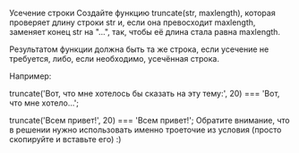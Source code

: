 Усечение строки
Создайте функцию truncate(str, maxlength), которая проверяет длину строки str и, если она превосходит maxlength, заменяет конец str на "…", так, чтобы её длина стала равна maxlength.

Результатом функции должна быть та же строка, если усечение не требуется, либо, если необходимо, усечённая строка.

Например:

truncate('Вот, что мне хотелось бы сказать на эту тему:', 20) === 'Вот, что мне хотело…';

truncate('Всем привет!', 20) === 'Всем привет!';
Обратите внимание, что в решении нужно использовать именно троеточие из условия (просто скопируйте и вставьте его) :)

